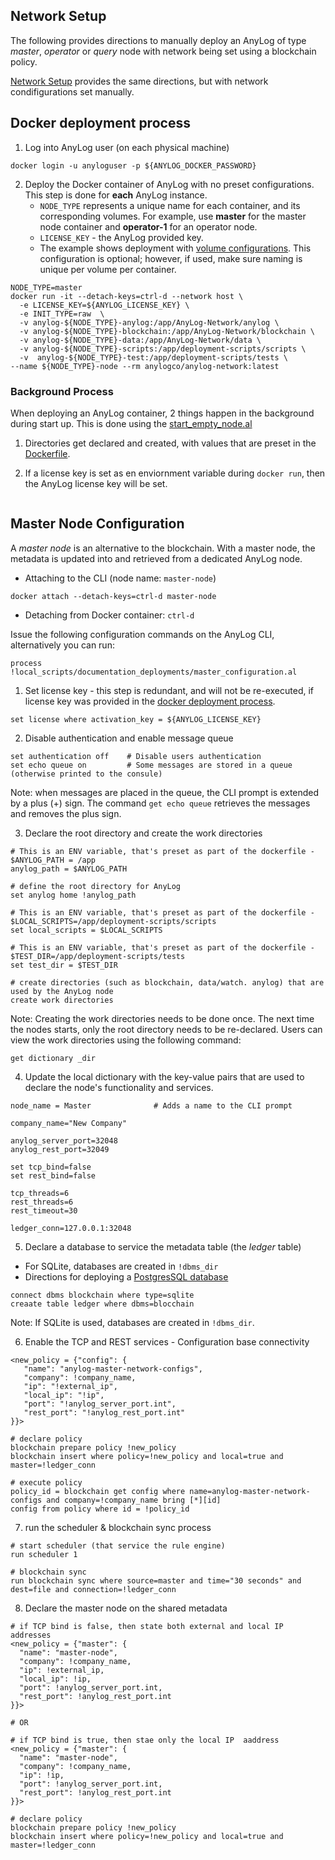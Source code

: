 ## Network Setup

The following provides directions to manually deploy an AnyLog of type _master_, _operator_ or _query_ node with network
being set using a blockchain policy. 

[Network Setup](Network%20Setup.md) provides the same directions, but with network condifigurations set manually. 

## Docker deployment process

1. Log into AnyLog user (on each physical machine)
```shell
docker login -u anyloguser -p ${ANYLOG_DOCKER_PASSWORD}
```
2. Deploy the Docker container of AnyLog with no preset configurations. This step is done for **each** AnyLog instance.
    * `NODE_TYPE` represents a unique name for each container, and its corresponding volumes. For example, use **master**
     for the master node container and **operator-1** for an operator node.
    * `LICENSE_KEY` - the AnyLog provided key.
    * The example shows deployment with [volume configurations](../../deployments/Networking%20&%20Security/docker_volumes.md).
This configuration is  optional; however, if used, make sure naming is unique per volume per container.

```shell
NODE_TYPE=master
docker run -it --detach-keys=ctrl-d --network host \
  -e LICENSE_KEY=${ANYLOG_LICENSE_KEY} \
  -e INIT_TYPE=raw  \
  -v anylog-${NODE_TYPE}-anylog:/app/AnyLog-Network/anylog \
  -v anylog-${NODE_TYPE}-blockchain:/app/AnyLog-Network/blockchain \
  -v anylog-${NODE_TYPE}-data:/app/AnyLog-Network/data \
  -v anylog-${NODE_TYPE}-scripts:/app/deployment-scripts/scripts \
  -v  anylog-${NODE_TYPE}-test:/app/deployment-scripts/tests \
--name ${NODE_TYPE}-node --rm anylogco/anylog-network:latest
```

### Background Process
When deploying an AnyLog container, 2 things happen in the background during start up. This is done using the 
[start_empty_node.al](..%2F..%2F..%2Fdeployment-scripts%2Fscripts%2Frun_scripts%2Fstart_empty_node.al) 

1. Directories get declared and created, with values that are preset in the [Dockerfile](../../deployments/Support/Dockerfile).

2. If a license key is set as en enviornment variable during `docker run`, then the AnyLog license key will be set. 
```anylog
```

## Master Node Configuration
A _master node_ is an alternative to the blockchain. With a master node, the metadata is updated into and retrieved from
 a dedicated AnyLog node.

* Attaching to the CLI (node name: `master-node`)
```shell
docker attach --detach-keys=ctrl-d master-node
```
* Detaching from Docker container: `ctrl-d`

Issue the following configuration commands on the AnyLog CLI, alternatively you can run:
```anylog
process !local_scripts/documentation_deployments/master_configuration.al
```

1. Set license key - this step is redundant, and will not be re-executed, if license key was provided in the [docker deployment process](#docker-deployment-process).
```anylog
set license where activation_key = ${ANYLOG_LICENSE_KEY}
```

2. Disable authentication and enable message queue
```anylog
set authentication off    # Disable users authentication
set echo queue on         # Some messages are stored in a queue (otherwise printed to the consule)
```
Note: when messages are placed in the queue, the CLI prompt is extended by a plus (+) sign.
The command `get echo queue` retrieves the messages and removes the plus sign.

3. Declare the root directory and create the work directories
```anylog
# This is an ENV variable, that's preset as part of the dockerfile - $ANYLOG_PATH = /app
anylog_path = $ANYLOG_PATH

# define the root directory for AnyLog
set anylog home !anylog_path

# This is an ENV variable, that's preset as part of the dockerfile - $LOCAL_SCRIPTS=/app/deployment-scripts/scripts
set local_scripts = $LOCAL_SCRIPTS

# This is an ENV variable, that's preset as part of the dockerfile - $TEST_DIR=/app/deployment-scripts/tests
set test_dir = $TEST_DIR

# create directories (such as blockchain, data/watch. anylog) that are used by the AnyLog node
create work directories
```
Note: Creating the work directories needs to be done once. The next time the nodes starts, only the root directory needs to be re-declared.
Users can view the work directories using the following command:
```anylog
get dictionary _dir
```

4. Update the local dictionary with the key-value pairs that are used to declare the node's functionality and services.
```anylog
node_name = Master              # Adds a name to the CLI prompt

company_name="New Company"

anylog_server_port=32048
anylog_rest_port=32049

set tcp_bind=false
set rest_bind=false

tcp_threads=6
rest_threads=6
rest_timeout=30

ledger_conn=127.0.0.1:32048
```

5. Declare a database to service the metadata table (the _ledger_ table)
* For SQLite, databases are created in `!dbms_dir`
* Directions for deploying a [PostgresSQL database](../../deployments/deploying_dbms.md#postgressql) 
```anylog
connect dbms blockchain where type=sqlite
creaate table ledger where dbms=blocchain 
```
Note: If SQLite is used, databases are created in `!dbms_dir`.

6. Enable the TCP and REST services - Configuration base connectivity
```anylog
<new_policy = {"config": {
   "name": "anylog-master-network-configs",
   "company": !company_name,
   "ip": "!external_ip",
   "local_ip": "!ip",
   "port": "!anylog_server_port.int",
   "rest_port": "!anylog_rest_port.int"
}}>

# declare policy
blockchain prepare policy !new_policy
blockchain insert where policy=!new_policy and local=true and master=!ledger_conn

# execute policy
policy_id = blockchain get config where name=anylog-master-network-configs and company=!company_name bring [*][id]
config from policy where id = !policy_id
```

7. run the scheduler & blockchain sync process
```anylog
# start scheduler (that service the rule engine)
run scheduler 1

# blockchain sync 
run blockchain sync where source=master and time="30 seconds" and dest=file and connection=!ledger_conn
```

8. Declare the master node on the shared metadata  
```anylog
# if TCP bind is false, then state both external and local IP addresses 
<new_policy = {"master": {
  "name": "master-node", 
  "company": !company_name, 
  "ip": !external_ip, 
  "local_ip": !ip,
  "port": !anylog_server_port.int, 
  "rest_port": !anylog_rest_port.int
}}>

# OR

# if TCP bind is true, then stae only the local IP  aaddress
<new_policy = {"master": {
  "name": "master-node", 
  "company": !company_name, 
  "ip": !ip,
  "port": !anylog_server_port.int, 
  "rest_port": !anylog_rest_port.int
}}> 

# declare policy 
blockchain prepare policy !new_policy
blockchain insert where policy=!new_policy and local=true and master=!ledger_conn
```
